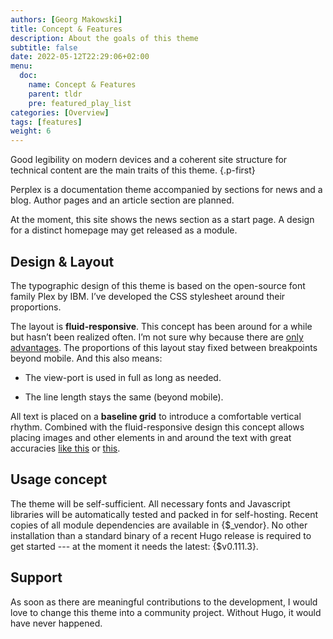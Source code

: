 ```yaml
---
authors: [Georg Makowski]
title: Concept & Features
description: About the goals of this theme
subtitle: false
date: 2022-05-12T22:29:06+02:00 
menu:
  doc:
    name: Concept & Features
    parent: tldr
    pre: featured_play_list
categories: [Overview]
tags: [features]
weight: 6
---
```


Good legibility on modern devices and a coherent site structure for technical content are the main traits of this theme.
{.p-first} <!--more-->

Perplex is a documentation theme accompanied by sections for news and a blog. Author pages and an article section are planned.

At the moment, this site shows the news section as a start page. A design for a distinct homepage may get released as a module.

## Design & Layout

The typographic design of this theme is based on the open-source font family Plex by IBM. I’ve developed the CSS stylesheet around their proportions.

The layout is **fluid-responsive**. This concept has been around for a while but hasn’t been realized often. I’m not sure why because there are [only advantages](/blog/accessibility-of-fluid-typography). The proportions of this layout stay fixed between breakpoints beyond mobile. And this also means:

- The view-port is used in full as long as needed.

- The line length stays the same (beyond mobile).

All text is placed on a **baseline grid** to introduce a comfortable vertical rhythm. Combined with the fluid-responsive design this concept allows placing images and other elements in and around the text with great accuracies [like this](/blog/image/stand-alone) or [this](/doc/basic/image/inline).

## Usage concept

The theme will be self-sufficient. All necessary fonts and Javascript libraries will be automatically tested and packed in for self-hosting. Recent copies of all module dependencies are available in {$_vendor}. No other installation than a standard binary of a recent Hugo release is required to get started --- at the moment it needs the latest: {$v0.111.3}.

## Support

As soon as there are meaningful contributions to the development, I would love to change this theme into a community project. Without Hugo, it would have never happened.

